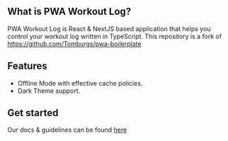 ## What is PWA Workout Log?

PWA Workout Log is React & NextJS based application that helps you control your workout log written in TypeScript.
This repository is a fork of https://github.com/Tomburgs/pwa-boilerplate

## Features

- Offline Mode with effective cache policies.
- Dark Theme support.

## Get started

Our docs & guidelines can be found [here](docs/)
